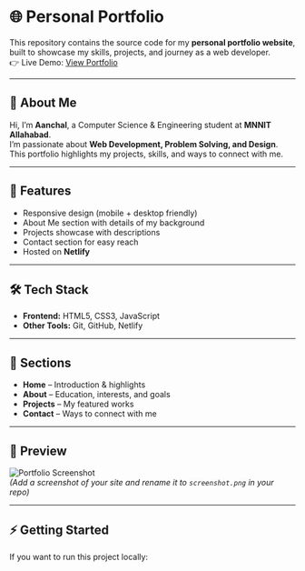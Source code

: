 # 🌐 Personal Portfolio

This repository contains the source code for my **personal portfolio website**, built to showcase my skills, projects, and journey as a web developer.  
👉 Live Demo: [View Portfolio](https://lucent-bublanina-2977cf.netlify.app/)

---

## 📌 About Me
Hi, I’m **Aanchal**, a Computer Science & Engineering student at **MNNIT Allahabad**.  
I’m passionate about **Web Development, Problem Solving, and Design**.  
This portfolio highlights my projects, skills, and ways to connect with me.

---

## 🚀 Features
- Responsive design (mobile + desktop friendly)  
- About Me section with details of my background  
- Projects showcase with descriptions  
- Contact section for easy reach  
- Hosted on **Netlify**  

---

## 🛠️ Tech Stack
- **Frontend:** HTML5, CSS3, JavaScript  
- **Other Tools:** Git, GitHub, Netlify  

---

## 📂 Sections
- **Home** – Introduction & highlights  
- **About** – Education, interests, and goals  
- **Projects** – My featured works  
- **Contact** – Ways to connect with me  

---

## 📸 Preview
![Portfolio Screenshot](./screenshot.png)  
*(Add a screenshot of your site and rename it to `screenshot.png` in your repo)*

---

## ⚡ Getting Started
If you want to run this project locally:



